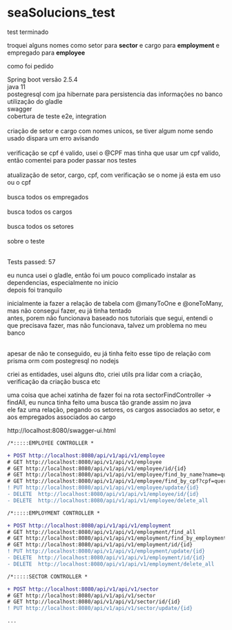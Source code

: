 # seaSolucions_test


test terminado</br>

troquei alguns nomes como setor para <b>sector</b> e cargo para <b>employment</b> e empregado para <b>employee</b></br>

como foi pedido</br>

Spring boot versão 2.5.4</br>
java 11</br>
postegresql com jpa hibernate para persistencia das informações no banco</br>
utilização do gladle</br>
swagger</br>
cobertura de teste e2e, integration</br></br>
criação de setor e cargo com nomes unicos, se tiver algum nome sendo usado dispara um erro avisando</br></br>
verificação se cpf é valido, usei o @CPF mas tinha que usar um cpf valido, então comentei para poder passar nos testes</br></br>
atualização de setor, cargo, cpf, com verificação se o nome já esta em uso ou o cpf</br></br>
busca todos os empregados</br></br>
busca todos os cargos</br></br>
busca todos os setores</br></br>
sobre o teste</br></br>

Tests passed: 57

eu nunca usei o gladle, então foi um pouco complicado instalar as dependencias, especialmente no inicio</br>
depois foi tranquilo</br>

inicialmente ia fazer a relação de tabela com @manyToOne e @oneToMany, mas não consegui fazer, eu já tinha tentado</br>
antes, porem não funcionava baseado nos tutoriais que segui, entendi o que precisava fazer, mas não funcionava, 
talvez um problema no meu banco</br></br>

apesar de não te conseguido, eu já tinha feito esse tipo de relação com prisma orm com postegresql no nodejs</br>

criei as entidades, usei alguns dto, criei utils pra lidar com a criação, verificação da criação busca etc</br>

uma coisa que achei xatinha de fazer foi na rota sectorFindController -> findAll, eu nunca tinha feito uma busca tão grande assim no java</br>
ele faz uma relação, pegando os setores, os  cargos associados ao setor, e aos empregados associados ao cargo


http://localhost:8080/swagger-ui.html

 
  ```diff
/*:::::EMPLOYEE CONTROLLER *

+ POST http://localhost:8080/api/v1/api/v1/employee
# GET http://localhost:8080/api/v1/api/v1/employee
# GET http://localhost:8080/api/v1/api/v1/employee/id/{id}
# GET http://localhost:8080/api/v1/api/v1/employee/find_by_name?name=query
# GET http://localhost:8080/api/v1/api/v1/employee/find_by_cpf?cpf=query
! PUT http://localhost:8080/api/v1/api/v1/employee/update/{id}
- DELETE  http://localhost:8080/api/v1/api/v1/employee/id/{id}
- DELETE  http://localhost:8080/api/v1/api/v1/employee/delete_all

/*:::::EMPLOYMENT CONTROLLER *

+ POST http://localhost:8080/api/v1/api/v1/employment
# GET http://localhost:8080/api/v1/api/v1/employment/find_all
# GET http://localhost:8080/api/v1/api/v1/employment/find_by_employment?=name=query
# GET http://localhost:8080/api/v1/api/v1/employment/id/{id}
! PUT http://localhost:8080/api/v1/api/v1/employment/update/{id}
- DELETE  http://localhost:8080/api/v1/api/v1/employment/id/{id}
- DELETE  http://localhost:8080/api/v1/api/v1/employment/delete_all

/*:::::SECTOR CONTROLLER *

+ POST http://localhost:8080/api/v1/api/v1/sector
# GET http://localhost:8080/api/v1/api/v1/sector
# GET http://localhost:8080/api/v1/api/v1/sector/id/{id}
! PUT http://localhost:8080/api/v1/api/v1/sector/update/{id}

...
 
